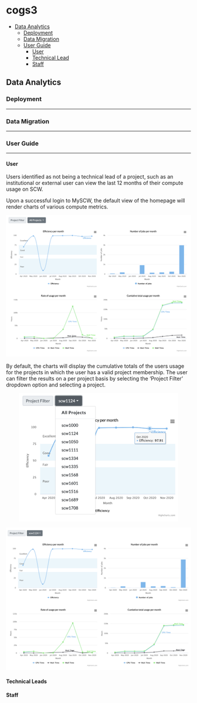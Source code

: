 # cogs3

* [Data Analytics](#data-aAnalytics)
    * [Deployment](#deployment)
    * [Data Migration](#data-migration)
    * [User Guide](#user-guide)
        * [User](#user)
        * [Technical Lead](#technical-leads)
        * [Staff](#staff)

## Data Analytics

### Deployment
---

### Data Migration
---

### User Guide
---

#### User

Users identified as not being a technical lead of a project, such as an institutional or external user can view the last 12 months of their compute usage on SCW. 

Upon a successful login to MySCW, the default view of the homepage will render charts of various compute metrics. 

<p align="center">
    <img src="img/user-default-charts.png">
</p>
  
By default, the charts will display the cumulative totals of the users usage for the projects in which the user has a valid project membership. The user can filter the results on a per project basis by selecting the ‘Project Filter’ dropdown option and selecting a project.

<p align="center">
    <img src="img/user-project-filter.png" height=350>
</p>

<p align="center">
    <img src="img/user-project-chart.png">
</p>
  
#### Technical Leads

#### Staff

